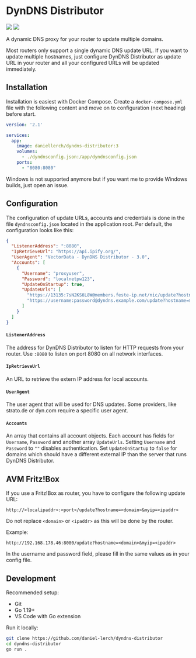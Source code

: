 # DynDNS Distributor #

[![](https://img.shields.io/docker/pulls/daniellerch/dyndns-distributor.svg)](https://hub.docker.com/r/daniellerch/dyndns-distributor)
[![](https://img.shields.io/docker/image-size/daniellerch/dyndns-distributor/latest.svg)](https://hub.docker.com/r/daniellerch/dyndns-distributor)

A dynamic DNS proxy for your router to update multiple domains.

Most routers only support a single dynamic DNS update URL.
If you want to update multiple hostnames, just configure DynDNS Distributor as update URL in your router and all your configured URLs will be updated immediately.

## Installation ##

Installation is easiest with Docker Compose.
Create a `docker-compose.yml` file with the following content and move on to configuration (next heading) before start. 

```yaml
version: '2.1'

services:
  app:
    image: daniellerch/dyndns-distributor:3
    volumes:
      - ./dyndnsconfig.json:/app/dyndnsconfig.json
    ports:
      - "8080:8080"
```

Windows is not supported anymore but if you want me to provide Windows builds, just open an issue.

## Configuration ##
The configuration of update URLs, accounts and credentials is done in the file `dyndnsconfig.json` located in the application root.
Per default, the configuration looks like this:
```json
{
  "ListenerAddress": ":8080",
  "IpRetrieveUrl": "https://api.ipify.org/",
  "UserAgent": "VectorData - DynDNS Distributor - 3.0",
  "Accounts": [
    {
      "Username": "proxyuser",
      "Password": "localnetpw123",
      "UpdateOnStartup": true,
      "UpdateUrls": [
        "https://13135:7sN2KS6L8W@members.feste-ip.net/nic/update?hostname=test.feste-ip.net",
        "https://username:password@dyndns.example.com/update?hostname=mydomain.de&myip=<ipaddr>"
      ]
    }
  ]
}
```

#### `ListenerAddress` ####
The address for DynDNS Distributor to listen for HTTP requests from your router.
Use `:8080` to listen on port 8080 on all network interfaces.

#### `IpRetrieveUrl` ####
An URL to retrieve the extern IP address for local accounts.

#### `UserAgent` ####
The user agent that will be used for DNS updates.
Some providers, like strato.de or dyn.com require a specific user agent.

#### `Accounts` ####
An array that contains all account objects.
Each account has fields for `Username`, `Password` and another array `UpdateUrls`.
Setting `Username` and `Password` to `""` disables authentication.
Set `UpdateOnStartup` to `false` for domains which should have a different external IP than the server that runs DynDNS Distributor.

## AVM Fritz!Box ##
If you use a Fritz!Box as router, you have to configure the following update URL:
```
http://<localipaddr>:<port>/update?hostname=<domain>&myip=<ipaddr>
```
Do not replace `<domain>` or `<ipaddr>` as this will be done by the router.

Example:
```
http://192.168.178.46:8080/update?hostname=<domain>&myip=<ipaddr>
```
In the username and password field, please fill in the same values as in your config file.

## Development ##

Recommended setup:
- Git
- Go 1.19+
- VS Code with Go extension

Run it locally:

```bash
git clone https://github.com/daniel-lerch/dyndns-distributor
cd dyndns-distributor
go run .
```
